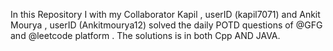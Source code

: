 In this Repository I with my Collaborator Kapil , userID (kapil7071) and Ankit Mourya , userID (Ankitmourya12) solved the daily POTD questions of @GFG and @leetcode platform . The solutions is in both Cpp AND JAVA.
